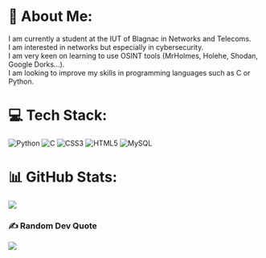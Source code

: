 # 💫 About Me:
I am currently a student at the IUT of Blagnac in Networks and Telecoms. <br>I am interested in networks but especially in cybersecurity.<br>I am very keen on learning to use OSINT tools (MrHolmes, Holehe, Shodan, Google Dorks...).<br>I am looking to improve my skills in programming languages such as C or Python.

# 💻 Tech Stack:
![Python](https://img.shields.io/badge/python-3670A0?style=plastic&logo=python&logoColor=ffdd54) ![C](https://img.shields.io/badge/c-%2300599C.svg?style=plastic&logo=c&logoColor=white) ![CSS3](https://img.shields.io/badge/css3-%231572B6.svg?style=plastic&logo=css3&logoColor=white) ![HTML5](https://img.shields.io/badge/html5-%23E34F26.svg?style=plastic&logo=html5&logoColor=white) ![MySQL](https://img.shields.io/badge/mysql-%2300f.svg?style=plastic&logo=mysql&logoColor=white)
# 📊 GitHub Stats:

![](https://github-readme-streak-stats.herokuapp.com/?user=Snip31&theme=chartreuse-dark&hide_border=true)<br/>


### ✍️ Random Dev Quote
![](https://quotes-github-readme.vercel.app/api?type=horizontal&theme=dark)
